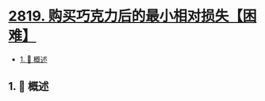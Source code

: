 # [2819. 购买巧克力后的最小相对损失【困难】](https://github.com/Tdahuyou/TNotes.leetcode/tree/main/notes/2819.%20%E8%B4%AD%E4%B9%B0%E5%B7%A7%E5%85%8B%E5%8A%9B%E5%90%8E%E7%9A%84%E6%9C%80%E5%B0%8F%E7%9B%B8%E5%AF%B9%E6%8D%9F%E5%A4%B1%E3%80%90%E5%9B%B0%E9%9A%BE%E3%80%91)

<!-- region:toc -->

- [1. 📝 概述](#1--概述)

<!-- endregion:toc -->

## 1. 📝 概述

